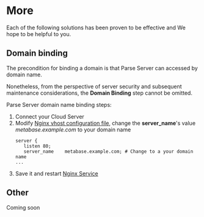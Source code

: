 # More

Each of the following solutions has been proven to be effective and We hope to be helpful to you.

## Domain binding

The precondition for binding a domain is that Parse Server  can accessed by domain name.

Nonetheless, from the perspective of server security and subsequent maintenance considerations, the **Domain Binding** step cannot be omitted.

Parse Server  domain name binding steps:

1. Connect your Cloud Server
2. Modify [Nginx vhost configuration file](/stack-components.md#nginx), change the **server_name**'s value *metabase.example.com* to your domain name
   ```text
   server {
      listen 80;
      server_name    metabase.example.com; # Change to a your domain name
   ...
   ```
3. Save it and restart [Nginx Service](/admin-services.md#nginx)


## Other

Coming soon

